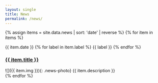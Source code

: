 ```yaml
---
layout: single
title: News
permalink: /news/
---
```


{% assign items = site.data.news | sort: 'date' | reverse %}
{% for item in items %}
<div>
  <span class="news-date">{{ item.date }}</span>
  {% for label in item.label %}
    <span class="news-label {{ label }}">{{ label }}</span>
  {% endfor %}
</div>
<div markdown="1" class="news-item">
  <h3><a href="{{ item.url }}">{{ item.title }}</a></h3>
  ![]({{ item.img }}){: .news-photo}
  {{ item.description }}
</div>
{% endfor %}